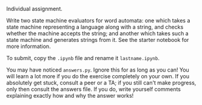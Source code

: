Individual assignment.

Write two state machine evaluators for word automata: one which takes a state machine representing a language along with a string, and checks whether the machine accepts the string; and another which takes such a state machine and generates strings from it. See the starter notebook for more information.

To submit, copy the `.ipynb` file and rename it `lastname.ipynb`.

You may have noticed `answers.py`. Ignore this for as long as you can! You will learn a lot more if you do the exercise completely on your own. If you absolutely get stuck, consult a peer or a TA; if you still can't make progress, only then consult the answers file. If you do, write yourself comments explaining exactly how and why the answer works!
